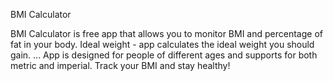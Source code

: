 BMI Calculator

BMI Calculator is free app that allows you to monitor BMI and percentage of fat in your body. Ideal weight - app calculates the ideal weight you should gain. ... App is designed for people of different ages and supports for both metric and imperial. Track your BMI and stay healthy!
